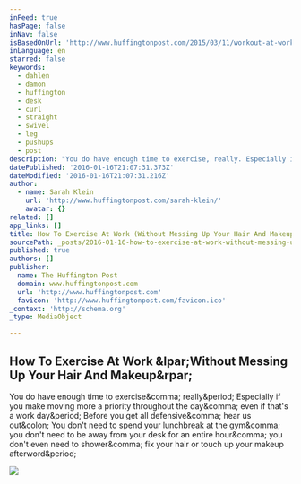 ```yaml
---
inFeed: true
hasPage: false
inNav: false
isBasedOnUrl: 'http://www.huffingtonpost.com/2015/03/11/workout-at-work_n_6832458.html?ncid=edlinkushpmg00000030'
inLanguage: en
starred: false
keywords:
  - dahlen
  - damon
  - huffington
  - desk
  - curl
  - straight
  - swivel
  - leg
  - pushups
  - post
description: "You do have enough time to exercise, really. Especially if you make moving more a priority throughout the day, even if that's a work day. Before you get all defensive, hear us out: You don't need to spend your lunchbreak at the gym, you don't need to be away from your desk for an entire hour, you don't even need to shower, fix your hair or touch up your makeup afterword."
datePublished: '2016-01-16T21:07:31.373Z'
dateModified: '2016-01-16T21:07:31.216Z'
author:
  - name: Sarah Klein
    url: 'http://www.huffingtonpost.com/sarah-klein/'
    avatar: {}
related: []
app_links: []
title: How To Exercise At Work (Without Messing Up Your Hair And Makeup)
sourcePath: _posts/2016-01-16-how-to-exercise-at-work-without-messing-up-your-hair-and-ma.md
published: true
authors: []
publisher:
  name: The Huffington Post
  domain: www.huffingtonpost.com
  url: 'http://www.huffingtonpost.com'
  favicon: 'http://www.huffingtonpost.com/favicon.ico'
_context: 'http://schema.org'
_type: MediaObject

---
```

<article style=""><h1>How To Exercise At Work &amp;lpar;Without Messing Up Your Hair And Makeup&amp;rpar;</h1><p>You do have enough time to exercise&amp;comma; really&amp;period; Especially if you make moving more a priority throughout the day&amp;comma; even if that's a work day&amp;period; Before you get all defensive&amp;comma; hear us out&amp;colon; You don't need to spend your lunchbreak at the gym&amp;comma; you don't need to be away from your desk for an entire hour&amp;comma; you don't even need to shower&amp;comma; fix your hair or touch up your makeup afterword&amp;period;</p><img src="http://i.huffpost.com/gen/2699380/images/o-COPIER-WORKOUT-facebook.jpg" /></article>